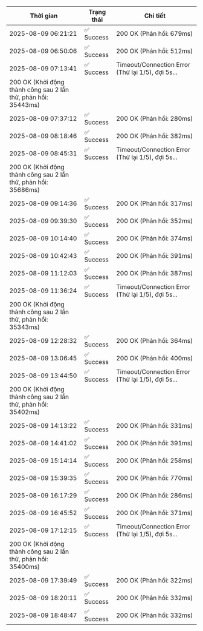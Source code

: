 | Thời gian | Trạng thái | Chi tiết |
|---|---|---|
| 2025-08-09 06:21:21 | ✅ Success | 200 OK (Phản hồi: 679ms) |
| 2025-08-09 06:50:06 | ✅ Success | 200 OK (Phản hồi: 512ms) |
| 2025-08-09 07:13:41 | ✅ Success | Timeout/Connection Error (Thử lại 1/5), đợi 5s...
200 OK (Khởi động thành công sau 2 lần thử, phản hồi: 35443ms) |
| 2025-08-09 07:37:12 | ✅ Success | 200 OK (Phản hồi: 280ms) |
| 2025-08-09 08:18:46 | ✅ Success | 200 OK (Phản hồi: 382ms) |
| 2025-08-09 08:45:31 | ✅ Success | Timeout/Connection Error (Thử lại 1/5), đợi 5s...
200 OK (Khởi động thành công sau 2 lần thử, phản hồi: 35686ms) |
| 2025-08-09 09:14:36 | ✅ Success | 200 OK (Phản hồi: 317ms) |
| 2025-08-09 09:39:30 | ✅ Success | 200 OK (Phản hồi: 352ms) |
| 2025-08-09 10:14:40 | ✅ Success | 200 OK (Phản hồi: 374ms) |
| 2025-08-09 10:42:43 | ✅ Success | 200 OK (Phản hồi: 391ms) |
| 2025-08-09 11:12:03 | ✅ Success | 200 OK (Phản hồi: 387ms) |
| 2025-08-09 11:36:24 | ✅ Success | Timeout/Connection Error (Thử lại 1/5), đợi 5s...
200 OK (Khởi động thành công sau 2 lần thử, phản hồi: 35343ms) |
| 2025-08-09 12:28:32 | ✅ Success | 200 OK (Phản hồi: 364ms) |
| 2025-08-09 13:06:45 | ✅ Success | 200 OK (Phản hồi: 400ms) |
| 2025-08-09 13:44:50 | ✅ Success | Timeout/Connection Error (Thử lại 1/5), đợi 5s...
200 OK (Khởi động thành công sau 2 lần thử, phản hồi: 35402ms) |
| 2025-08-09 14:13:22 | ✅ Success | 200 OK (Phản hồi: 331ms) |
| 2025-08-09 14:41:02 | ✅ Success | 200 OK (Phản hồi: 391ms) |
| 2025-08-09 15:14:14 | ✅ Success | 200 OK (Phản hồi: 258ms) |
| 2025-08-09 15:39:35 | ✅ Success | 200 OK (Phản hồi: 770ms) |
| 2025-08-09 16:17:29 | ✅ Success | 200 OK (Phản hồi: 286ms) |
| 2025-08-09 16:45:52 | ✅ Success | 200 OK (Phản hồi: 371ms) |
| 2025-08-09 17:12:15 | ✅ Success | Timeout/Connection Error (Thử lại 1/5), đợi 5s...
200 OK (Khởi động thành công sau 2 lần thử, phản hồi: 35400ms) |
| 2025-08-09 17:39:49 | ✅ Success | 200 OK (Phản hồi: 322ms) |
| 2025-08-09 18:20:11 | ✅ Success | 200 OK (Phản hồi: 332ms) |
| 2025-08-09 18:48:47 | ✅ Success | 200 OK (Phản hồi: 332ms) |
